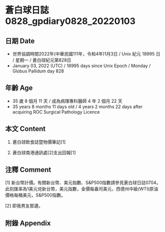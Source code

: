 [_metadata_:encoding]: - "utf-8"
[_metadata_:language]: - "zh-Hant-TW"
[_metadata_:fileformat]: - "markdown"
[_metadata_:MIME_type]: - "text/plain"
[_metadata_:markdown_version]: - "commonmark version 0.30"
[_metadata_:markdown_spec]: - "https://spec.commonmark.org/0.30/"

# 蒼白球日誌0828_gpdiary0828_20220103 #

## 日期 Date ##

* 世界協調時間2022年(中華民國111年，令和4年)1月3日 / Unix 紀元 18995 日 / 星期一 / 蒼白球紀元第828日
* January 03, 2022 (UTC) / 18995 days since Unix Epoch / Monday / Globus Pallidum day 828

## 年齡 Age ##

* 35 歲 8 個月 11 天 / 成為病理專科醫師 4 年 2 個月 22 天
* 35 years 8 months 11 days old / 4 years 2 months 22 days after acquiring ROC Surgical Pathology Licence

## 本文 Content ##

1. 蒼白球飲食誌暨物價筆記[1]

    
2. 蒼白球南港通訊處[2]支出回報[1]

    

## 注釋 Comment ##

[1] 新台幣計價。有關新台幣、美元指數、S&P500指數請參見蒼白球日誌0704。此刻匯率為1美元兌新台幣，美元指數，金價每盎司美元，西德州中級(WTI)原油價格每桶美元，S&P500指數。


[2] 即我男友那邊。



## 附錄 Appendix ##

